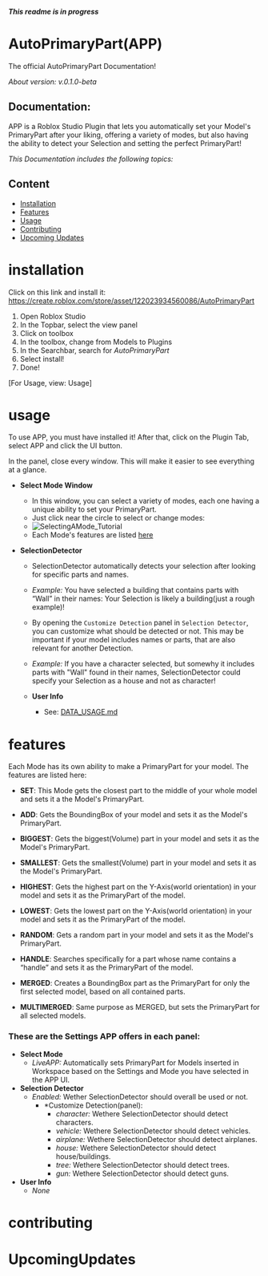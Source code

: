 ***This readme is in progress***

# AutoPrimaryPart(APP)
The official AutoPrimaryPart Documentation!

*About version: v.0.1.0-beta*

## Documentation: 
APP is a Roblox Studio Plugin that lets you automatically set your Model's PrimaryPart after your liking, offering a variety of modes, but also having the ability to detect your Selection and setting the perfect PrimaryPart!

*This Documentation includes the following topics:*

## Content
- [Installation](#installation)
- [Features](#features)
- [Usage](#usage)
- [Contributing](#contributing)
- [Upcoming Updates](#UpcomingUpdates)


# installation
Click on this link and install it: https://create.roblox.com/store/asset/122023934560086/AutoPrimaryPart

1. Open Roblox Studio
2. In the Topbar, select the view panel
3. Click on toolbox
4. In the toolbox, change from Models to Plugins
5. In the Searchbar, search for *AutoPrimaryPart*
6. Select install!
7. Done!
   
[For Usage, view: Usage]


# usage
To use APP, you must have installed it!
After that, click on the Plugin Tab, select APP and click the UI button.

In the panel, close every window. This will make it easier to see everything at a glance.

   - **Select Mode Window**
     
        - In this window, you can select a variety of modes, each one having a unique ability to set your PrimaryPart.
        - Just click near the circle to select or change modes:
        - ![SelectingAMode_Tutorial](https://github.com/user-attachments/assets/8f5b5f63-606a-4abd-9821-61d6b998f957)
        - Each Mode's features are listed [here](#features)
          
   - **SelectionDetector**
        - SelectionDetector automatically detects your selection after looking for specific parts and names.
        - *Example:* You have selected a building that contains parts with “Wall” in their names: Your Selection is likely a building(just a rough example)!
        - By opening the `Customize Detection` panel in `Selection Detector`, you can customize what should be detected or not. This may be important if your model includes names or parts, that are also relevant for another Detection.
        -  *Example:* If you have a character selected, but somewhy it includes parts with "Wall" found in their names, SelectionDetector could specify your Selection as a house and not as character!

     - **User Info**
          - See: [DATA_USAGE.md](./DATA_USAGE.md)


# features
Each Mode has its own ability to make a PrimaryPart for your model. The features are listed here: 

- **SET**:
This Mode gets the closest part to the middle of your whole model and sets it a the Model's PrimaryPart.

- **ADD**:
Gets the BoundingBox of your model and sets it as the Model's PrimaryPart.

- **BIGGEST**:
Gets the biggest(Volume) part in your model and sets it as the Model's PrimaryPart.

- **SMALLEST**:
Gets the smallest(Volume) part in your model and sets it as the Model's PrimaryPart.

- **HIGHEST**:
Gets the highest part on the Y-Axis(world orientation) in your model and sets it as the PrimaryPart of the model.

- **LOWEST**:
Gets the lowest part on the Y-Axis(world orientation) in your model and sets it as the PrimaryPart of the model.

- **RANDOM**:
Gets a random part in your model and sets it as the Model's PrimaryPart.

- **HANDLE**:
Searches specifically for a part whose name contains a “handle” and sets it as the PrimaryPart of the model.

- **MERGED**:
Creates a BoundingBox part as the PrimaryPart for only the first selected model, based on all contained parts.

- **MULTIMERGED**:
Same purpose as MERGED, but sets the PrimaryPart for all selected models.


### These are the Settings APP offers in each panel:
- **Select Mode**
     - *LiveAPP:* Automatically sets PrimaryPart for Models inserted in Workspace based on the Settings and Mode you have selected in the APP UI.
- **Selection Detector**
     - *Enabled:* Wether SelectionDetector should overall be used or not.
          - *Customize Detection(panel):
             - *character:* Wethere SelectionDetector should detect characters.
             - *vehicle:* Wethere SelectionDetector should detect vehicles.
             - *airplane:* Wethere SelectionDetector should detect airplanes.
             - *house:* Wethere SelectionDetector should detect house/buildings.
             - *tree:* Wethere SelectionDetector should detect trees.
             - *gun:* Wethere SelectionDetector should detect guns.
- **User Info**
     - *None*

# contributing


# UpcomingUpdates


